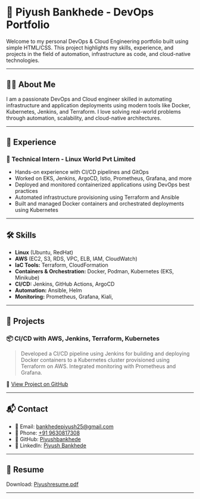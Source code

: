 # 💼 Piyush Bankhede - DevOps Portfolio

Welcome to my personal DevOps & Cloud Engineering portfolio built using simple HTML/CSS. This project highlights my skills, experience, and projects in the field of automation, infrastructure as code, and cloud-native technologies.

---

## 👨‍💻 About Me

I am a passionate DevOps and Cloud engineer skilled in automating infrastructure and application deployments using modern tools like Docker, Kubernetes, Jenkins, and Terraform. I love solving real-world problems through automation, scalability, and cloud-native architectures.

---

## 💼 Experience

### 🔹 Technical Intern - Linux World Pvt Limited

- Hands-on experience with CI/CD pipelines and GitOps
- Worked on EKS, Jenkins, ArgoCD, Istio, Prometheus, Grafana, and more
- Deployed and monitored containerized applications using DevOps best practices
- Automated infrastructure provisioning using Terraform and Ansible
- Built and managed Docker containers and orchestrated deployments using Kubernetes
---

## 🛠️ Skills

- **Linux** (Ubuntu, RedHat)
- **AWS** (EC2, S3, RDS, VPC, ELB, IAM, CloudWatch)
- **IaC Tools:** Terraform, CloudFormation
- **Containers & Orchestration:** Docker, Podman, Kubernetes (EKS, Minikube)
- **CI/CD:** Jenkins, GitHub Actions, ArgoCD
- **Automation:** Ansible, Helm
- **Monitoring:** Prometheus, Grafana, Kiali, 

---

## 🚀 Projects

### 📦 CI/CD with AWS, Jenkins, Terraform, Kubernetes

> Developed a CI/CD pipeline using Jenkins for building and deploying Docker containers to a Kubernetes cluster provisioned using Terraform on AWS. Integrated monitoring with Prometheus and Grafana.

🔗 [View Project on GitHub](https://github.com/Piyushbankhede/DevOps-project)

---

## 📬 Contact

- 📧 Email: [bankhedepiyush25@gmail.com](mailto:bankhedepiyush25@gmail.com)
- 📱 Phone: [+91 9630817308](tel:+919630817308)
- 🐙 GitHub: [Piyushbankhede](https://github.com/Piyushbankhede)
- 💼 LinkedIn: [Piyush Bankhede](https://www.linkedin.com/in/piyush-bankhede/)

---

## 📄 Resume

Download: [Piyushresume.pdf](./Piyushresume.pdf)

---



